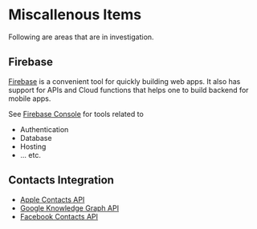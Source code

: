 # Miscallenous Items

Following are areas that are in investigation.

## Firebase
[Firebase](https://firebase.google.com) is a convenient tool for quickly building web apps. It also has support for APIs and
Cloud functions that helps one to build backend for mobile apps.

See [Firebase Console](https://console.firebase.google.com/) for tools related to
 - Authentication
 - Database
 - Hosting
 - ... etc.


## Contacts Integration
- [Apple Contacts API](https://developer.apple.com/documentation/contacts)
- [Google Knowledge Graph API](https://developers.google.com/knowledge-graph/)
- [Facebook Contacts API]()
